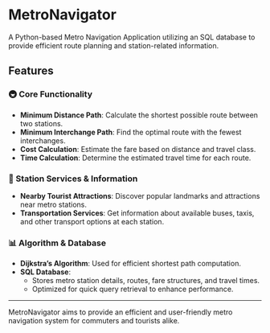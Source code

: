 # MetroNavigator

A Python-based Metro Navigation Application utilizing an SQL database to provide efficient route planning and station-related information.

## Features

### 🚇 Core Functionality
- **Minimum Distance Path**: Calculate the shortest possible route between two stations.
- **Minimum Interchange Path**: Find the optimal route with the fewest interchanges.
- **Cost Calculation**: Estimate the fare based on distance and travel class.
- **Time Calculation**: Determine the estimated travel time for each route.

### 📍 Station Services & Information
- **Nearby Tourist Attractions**: Discover popular landmarks and attractions near metro stations.
- **Transportation Services**: Get information about available buses, taxis, and other transport options at each station.

### 📊 Algorithm & Database
- **Dijkstra’s Algorithm**: Used for efficient shortest path computation.
- **SQL Database**:
  - Stores metro station details, routes, fare structures, and travel times.
  - Optimized for quick query retrieval to enhance performance.

---

MetroNavigator aims to provide an efficient and user-friendly metro navigation system for commuters and tourists alike.

